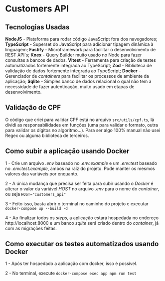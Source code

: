 # Customers API

## Tecnologias Usadas
**NodeJS** - Plataforma para rodar código JavaScript fora dos navegadores;
**TypeScript** - Superset do JavaScript para adicionar tipagem dinâmica à linguagem;
**Fastify** - Microframework para facilitar o desenvolvimento de REST API's;
**Knex** - Query Builder muito usado no Node para fazer consultas a bancos de dados.
**Vitest** - Ferramenta para criação de testes automatizados fortemente integrada ao TypeScript;
**Zod** - Biblioteca de validação de dados fortemente integrada ao TypeScript;
**Docker** - Gerenciador de *containers* para facilitar os processos de ambiente da aplicação;
**Sqlite** - Simples banco de dados relacional o qual não tem a necessidade de fazer autenticação, muito usado em etapas de desenvolvimento.

## Validação de CPF
O código que criei para validar CPF está no arquivo ```src/utils/cpf.ts```, lá dividi as responsabilidades em funções (uma para validar o formato, outra para validar os dígitos no algoritmo...). Para ser algo 100% manual não usei Regex ou alguma biblioteca de terceiros.

## Como subir a aplicação usando Docker

1 - Crie um arquivo *.env* baseado no *.env.example* e um *.env.test* baseado no *.env.test.example*, ambos na raíz do projeto. Pode manter os mesmos valores das variáveis por enquanto.

2 - A única mudança que precisa ser feita para subir usando o *Docker* é alterar o valor da variável *HOST* no arquivo *.env* para o nome do *container*, ou seja ```HOST="customers_api"```

3 - Feito isso, basta abrir o terminal no caminho do projeto e executar ```docker-compose up --build -d```

4 - Ao finalizar todos os *steps*, a aplicação estará hospedada no endereço http://localhost:8000 e um banco *sqlite* será criado dentro do *container*, já com as migrações feitas.

## Como executar os testes automatizados usando Docker

1 - Após ter hospedado a aplicação com docker, isso é possível.

2 - No terminal, execute ```docker-compose exec app npm run test```
